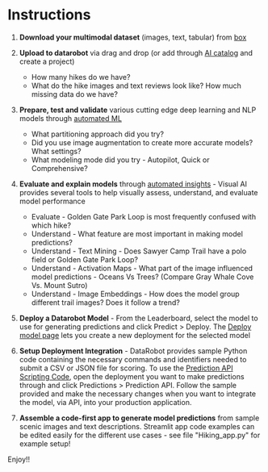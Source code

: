 # Instructions

1. **Download your multimodal dataset** (images, text, tabular) from [box](https://datarobot.box.com/shared/static/bo4qqislafk6hmfuann84jbzcfnor2kk.zip)
2. **Upload to datarobot** via drag and drop (or add through [AI catalog](https://docs.datarobot.com/en/docs/data/import-data/catalog.html) and create a project)
      - How many hikes do we have?
      - What do the hike images and text reviews look like? How much missing data do we have?
3. **Prepare, test and validate** various cutting edge deep learning and NLP models through [automated ML]( https://docs.datarobot.com/en/docs/modeling/build-models/build-basic/model-data.html)
      - What partitioning approach did you try?
      - Did you use image augmentation to create more accurate models? What settings?
      - What modeling mode did you try - Autopilot, Quick or Comprehensive?

4. **Evaluate and explain models** through [automated insights](https://docs.datarobot.com/en/docs/modeling/special-workflows/visual-ai/vai-insights.html) - Visual AI provides several tools to help visually assess, understand, and evaluate model performance
      - Evaluate - Golden Gate Park Loop is most frequently confused with which hike?
      - Understand - What feature are most important in making model predictions?
      - Understand - Text Mining - Does Sawyer Camp Trail have a polo field or Golden Gate Park Loop?
      - Understand - Activation Maps - What part of the image influenced model predictions - Oceans Vs Trees? (Compare Gray Whale Cove Vs. Mount Sutro)
      - Understand - Image Embeddings - How does the model group different trail images? Does it follow a trend?
5. **Deploy a Datarobot Model** - From the Leaderboard, select the model to use for generating predictions and click Predict > Deploy. The [Deploy model page](https://docs.datarobot.com/en/docs/mlops/deployment/deploy-methods/deploy-model.html) lets you create a new deployment for the selected model
6. **Setup Deployment Integration** - DataRobot provides sample Python code containing the necessary commands and identifiers needed to submit a CSV or JSON file for scoring. To use the [Prediction API Scripting Code](https://docs.datarobot.com/en/docs/mlops/deployment/deploy-pred/code-py.html), open the deployment you want to make predictions through and click Predictions > Prediction API. Follow the sample provided and make the necessary changes when you want to integrate the model, via API, into your production application.
7. **Assemble a code-first app to generate model predictions** from sample scenic images and text descriptions. Streamlit app code examples can be edited easily for the different use cases - see file "Hiking_app.py" for example setup!

Enjoy!!
